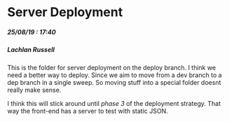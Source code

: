 # Server Deployment
##### 25/08/19 : 17:40
##### Lachlan Russell

This is the folder for server deployment on the deploy branch.
I think we need a better way to deploy. Since we aim to move from a dev branch to a dep branch in a single sweep. So moving stuff into a special folder doesnt really make sense.

I think this will stick around until *phase 3* of the deployment strategy. That way the front-end has a server to test with static JSON.


